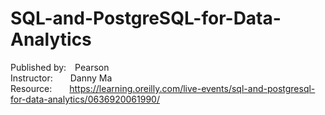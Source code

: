# SQL-and-PostgreSQL-for-Data-Analytics
Published by:&emsp;Pearson<br>
Instructor:&emsp;&emsp;Danny Ma<br>
Resource:&emsp;&emsp;https://learning.oreilly.com/live-events/sql-and-postgresql-for-data-analytics/0636920061990/
